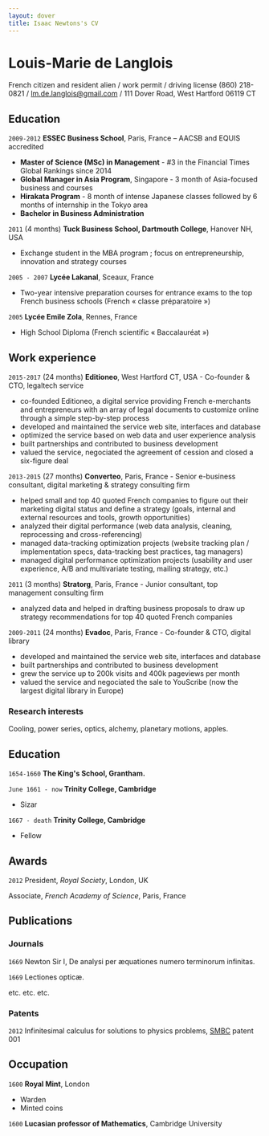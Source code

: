 ```yaml
---
layout: dover
title: Isaac Newtons's CV
---
```

# Louis-Marie de Langlois
French citizen and resident alien / work permit / driving license
(860) 218-0821 / lm.de.langlois@gmail.com / 111 Dover Road, West Hartford 06119 CT

## Education

`2009-2012`
__ESSEC Business School__, Paris, France – AACSB and EQUIS accredited
- __Master of Science (MSc) in Management__ - #3 in the Financial Times Global Rankings since 2014
- __Global Manager in Asia Program__, Singapore - 3 month of Asia-focused business and courses
- __Hirakata Program__ - 8 month of intense Japanese classes followed by 6 months of internship in the Tokyo area
- __Bachelor in Business Administration__

`2011` (4 months)
__Tuck Business School, Dartmouth College__, Hanover NH, USA
- Exchange student in the MBA program ; focus on entrepreneurship, innovation and strategy courses

`2005 - 2007`
__Lycée Lakanal__, Sceaux, France
- Two-year intensive preparation courses for entrance exams to the top French business schools (French « classe préparatoire »)

`2005`
__Lycée Emile Zola__, Rennes, France
- High School Diploma (French scientific « Baccalauréat »)

## Work experience

`2015-2017` (24 months)
__Editioneo__, West Hartford CT, USA - Co-founder & CTO, legaltech service
- co-founded Editioneo, a digital service providing French e-merchants and entrepreneurs with an array of legal documents to customize online through a simple step-by-step process
- developed and maintained the service web site, interfaces and database
- optimized the service based on web data and user experience analysis
- built partnerships and contributed to business development
- valued the service, negociated the agreement of cession and closed a six-figure deal

`2013-2015` (27 months)
__Converteo__, Paris, France - Senior e-business consultant, digital marketing & strategy consulting firm
- helped small and top 40 quoted French companies to figure out their marketing digital status and define a strategy (goals, internal and external resources and tools, growth opportunities)
- analyzed their digital performance (web data analysis, cleaning, reprocessing and cross-referencing)
- managed data-tracking optimization projects (website tracking plan / implementation specs, data-tracking best practices, tag managers)
- managed digital performance optimization projects (usability and user experience, A/B and multivariate testing, mailing strategy, etc.)

`2011` (3 months)
__Stratorg__, Paris, France - Junior consultant, top management consulting firm
- analyzed data and helped in drafting business proposals to draw up strategy recommendations for top 40 quoted French companies

`2009-2011` (24 months)
__Evadoc__, Paris, France - Co-founder & CTO, digital library
- developed and maintained the service web site, interfaces and database
- built partnerships and contributed to business development
- grew the service up to 200k visits and 400k pageviews per month
- valued the service and negociated the sale to YouScribe (now the largest digital library in Europe)

### Research interests

Cooling, power series, optics, alchemy, planetary motions, apples.


## Education

`1654-1660`
__The King's School, Grantham.__

`June 1661 - now`
__Trinity College, Cambridge__

- Sizar

`1667 - death`
__Trinity College, Cambridge__

- Fellow



## Awards

`2012`
President, *Royal Society*, London, UK

Associate, *French Academy of Science*, Paris, France



## Publications

<!-- A list is also available [online](http://scholar.google.co.uk/citations?user=LTOTl0YAAAAJ) -->

### Journals

`1669`
Newton Sir I, De analysi per æquationes numero terminorum infinitas. 

`1669`
Lectiones opticæ.

etc. etc. etc.

### Patents

`2012`
Infinitesimal calculus for solutions to physics problems, [SMBC](http://www.techdirt.com/articles/20121011/09312820678/if-patents-had-been-around-time-newton.shtml) patent 001


## Occupation

`1600`
__Royal Mint__, London

- Warden
- Minted coins

`1600`
__Lucasian professor of Mathematics__, Cambridge University



<!-- ### Footer

Last updated: May 2013 -->



